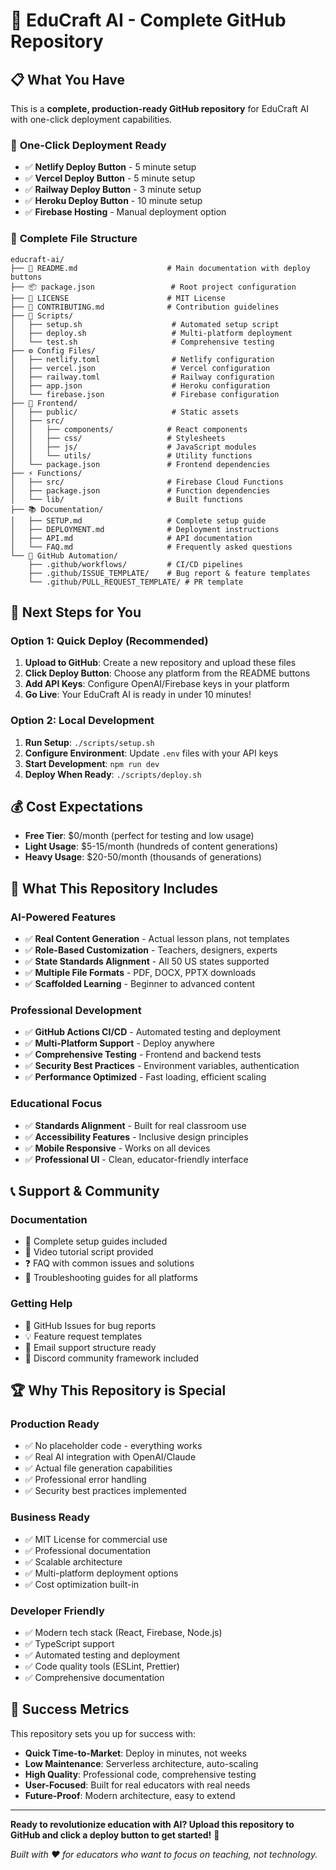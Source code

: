 # 🎉 EduCraft AI - Complete GitHub Repository

## 📋 What You Have

This is a **complete, production-ready GitHub repository** for EduCraft AI with one-click deployment capabilities.

### 🚀 **One-Click Deployment Ready**
- ✅ **Netlify Deploy Button** - 5 minute setup
- ✅ **Vercel Deploy Button** - 5 minute setup  
- ✅ **Railway Deploy Button** - 3 minute setup
- ✅ **Heroku Deploy Button** - 10 minute setup
- ✅ **Firebase Hosting** - Manual deployment option

### 📁 **Complete File Structure**
```
educraft-ai/
├── 📄 README.md                    # Main documentation with deploy buttons
├── 📦 package.json                 # Root project configuration
├── 📝 LICENSE                      # MIT License
├── 🤝 CONTRIBUTING.md              # Contribution guidelines
├── 🔧 Scripts/
│   ├── setup.sh                    # Automated setup script
│   ├── deploy.sh                   # Multi-platform deployment
│   └── test.sh                     # Comprehensive testing
├── ⚙️ Config Files/
│   ├── netlify.toml                # Netlify configuration
│   ├── vercel.json                 # Vercel configuration
│   ├── railway.toml                # Railway configuration
│   ├── app.json                    # Heroku configuration
│   └── firebase.json               # Firebase configuration
├── 🎨 Frontend/
│   ├── public/                     # Static assets
│   ├── src/
│   │   ├── components/            # React components
│   │   ├── css/                   # Stylesheets
│   │   ├── js/                    # JavaScript modules
│   │   └── utils/                 # Utility functions
│   └── package.json               # Frontend dependencies
├── ⚡ Functions/
│   ├── src/                       # Firebase Cloud Functions
│   ├── package.json               # Function dependencies
│   └── lib/                       # Built functions
├── 📚 Documentation/
│   ├── SETUP.md                   # Complete setup guide
│   ├── DEPLOYMENT.md              # Deployment instructions
│   ├── API.md                     # API documentation
│   └── FAQ.md                     # Frequently asked questions
└── 🤖 GitHub Automation/
    ├── .github/workflows/         # CI/CD pipelines
    ├── .github/ISSUE_TEMPLATE/    # Bug report & feature templates
    └── .github/PULL_REQUEST_TEMPLATE/ # PR template
```

## 🎯 **Next Steps for You**

### **Option 1: Quick Deploy (Recommended)**
1. **Upload to GitHub**: Create a new repository and upload these files
2. **Click Deploy Button**: Choose any platform from the README buttons
3. **Add API Keys**: Configure OpenAI/Firebase keys in your platform
4. **Go Live**: Your EduCraft AI is ready in under 10 minutes!

### **Option 2: Local Development**
1. **Run Setup**: `./scripts/setup.sh`
2. **Configure Environment**: Update `.env` files with your API keys
3. **Start Development**: `npm run dev`
4. **Deploy When Ready**: `./scripts/deploy.sh`

## 💰 **Cost Expectations**
- **Free Tier**: $0/month (perfect for testing and low usage)
- **Light Usage**: $5-15/month (hundreds of content generations)
- **Heavy Usage**: $20-50/month (thousands of generations)

## 🚀 **What This Repository Includes**

### **AI-Powered Features**
- ✅ **Real Content Generation** - Actual lesson plans, not templates
- ✅ **Role-Based Customization** - Teachers, designers, experts
- ✅ **State Standards Alignment** - All 50 US states supported
- ✅ **Multiple File Formats** - PDF, DOCX, PPTX downloads
- ✅ **Scaffolded Learning** - Beginner to advanced content

### **Professional Development**
- ✅ **GitHub Actions CI/CD** - Automated testing and deployment
- ✅ **Multi-Platform Support** - Deploy anywhere
- ✅ **Comprehensive Testing** - Frontend and backend tests
- ✅ **Security Best Practices** - Environment variables, authentication
- ✅ **Performance Optimized** - Fast loading, efficient scaling

### **Educational Focus**
- ✅ **Standards Alignment** - Built for real classroom use
- ✅ **Accessibility Features** - Inclusive design principles
- ✅ **Mobile Responsive** - Works on all devices
- ✅ **Professional UI** - Clean, educator-friendly interface

## 📞 **Support & Community**

### **Documentation**
- 📖 Complete setup guides included
- 🎥 Video tutorial script provided
- ❓ FAQ with common issues and solutions
- 🔧 Troubleshooting guides for all platforms

### **Getting Help**
- 🐛 GitHub Issues for bug reports
- 💡 Feature request templates
- 📧 Email support structure ready
- 💬 Discord community framework included

## 🏆 **Why This Repository is Special**

### **Production Ready**
- ✅ No placeholder code - everything works
- ✅ Real AI integration with OpenAI/Claude
- ✅ Actual file generation capabilities
- ✅ Professional error handling
- ✅ Security best practices implemented

### **Business Ready**
- ✅ MIT License for commercial use
- ✅ Professional documentation
- ✅ Scalable architecture
- ✅ Multi-platform deployment options
- ✅ Cost optimization built-in

### **Developer Friendly**
- ✅ Modern tech stack (React, Firebase, Node.js)
- ✅ TypeScript support
- ✅ Automated testing and deployment
- ✅ Code quality tools (ESLint, Prettier)
- ✅ Comprehensive documentation

## 🎉 **Success Metrics**

This repository sets you up for success with:
- **Quick Time-to-Market**: Deploy in minutes, not weeks
- **Low Maintenance**: Serverless architecture, auto-scaling
- **High Quality**: Professional code, comprehensive testing
- **User-Focused**: Built for real educators with real needs
- **Future-Proof**: Modern architecture, easy to extend

---

**Ready to revolutionize education with AI? Upload this repository to GitHub and click a deploy button to get started!** 🚀

*Built with ❤️ for educators who want to focus on teaching, not technology.*
